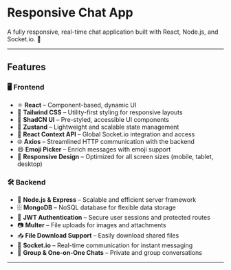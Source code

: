 # Responsive Chat App

A fully responsive, real-time chat application built with React, Node.js, and Socket.io. 🚀

---

## Features

### 🖥️ Frontend

- ⚛️ **React** – Component-based, dynamic UI
- 🎨 **Tailwind CSS** – Utility-first styling for responsive layouts
- 🧩 **ShadCN UI** – Pre-styled, accessible UI components
- 🧠 **Zustand** – Lightweight and scalable state management
- 📡 **React Context API** – Global Socket.io integration and access
- 🌐 **Axios** – Streamlined HTTP communication with the backend
- 😄 **Emoji Picker** – Enrich messages with emoji support
- 📱 **Responsive Design** – Optimized for all screen sizes (mobile, tablet, desktop)

### 🛠️ Backend

- 🔧 **Node.js & Express** – Scalable and efficient server framework
- 🗄️ **MongoDB** – NoSQL database for flexible data storage
- 🔐 **JWT Authentication** – Secure user sessions and protected routes
- 📷 **Multer** – File uploads for images and attachments
- 📥 **File Download Support** – Easily download shared files
- 💬 **Socket.io** – Real-time communication for instant messaging
- 👥 **Group & One-on-One Chats** – Private and group conversations

---
